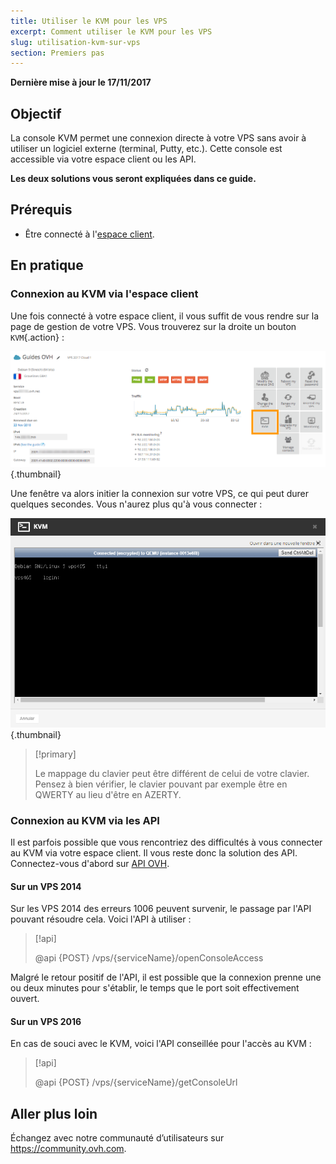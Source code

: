```yaml
---
title: Utiliser le KVM pour les VPS
excerpt: Comment utiliser le KVM pour les VPS
slug: utilisation-kvm-sur-vps
section: Premiers pas
---
```


**Dernière mise à jour le 17/11/2017**

## Objectif

La console KVM permet une connexion directe à votre VPS sans avoir à utiliser un logiciel externe (terminal, Putty, etc.). Cette console est accessible via votre espace client ou les API.  

**Les deux solutions vous seront expliquées dans ce guide.**

## Prérequis

- Être connecté à l'[espace client](https://www.ovh.com/auth).

## En pratique

### Connexion au KVM via l'espace client

Une fois connecté à votre espace client, il vous suffit de vous rendre sur la page de gestion de votre VPS. Vous trouverez sur la droite un bouton `KVM`{.action} :

![Sélectionner le bouton KVM](images/activating_kvm_manager.png){.thumbnail}

 
Une fenêtre va alors initier la connexion sur votre VPS, ce qui peut durer quelques secondes. Vous n'aurez plus qu'à vous connecter :

![Connexion au KVM](images/kvm_screen.png){.thumbnail}

> [!primary]
>
> Le mappage du clavier peut être différent de celui de votre clavier. Pensez à bien vérifier, le clavier pouvant par exemple être en QWERTY au lieu d'être en AZERTY.
>

### Connexion au KVM via les API

Il est parfois possible que vous rencontriez des difficultés à vous connecter au KVM via votre espace client. Il vous reste donc la solution des API. Connectez-vous d'abord sur [API OVH](https://api.ovh.com/).

#### Sur un VPS 2014

Sur les VPS 2014 des erreurs 1006 peuvent survenir, le passage par l'API pouvant résoudre cela. Voici l'API à utiliser :

> [!api]
>
> @api {POST} /vps/{serviceName}/openConsoleAccess
>

Malgré le retour positif de l'API, il est possible que la connexion prenne une ou deux minutes pour s'établir, le temps que le port soit effectivement ouvert.

#### Sur un VPS 2016

En cas de souci avec le KVM, voici l'API conseillée pour l'accès au KVM :

> [!api]
>
> @api {POST} /vps/{serviceName}/getConsoleUrl
>

## Aller plus loin

Échangez avec notre communauté d’utilisateurs sur <https://community.ovh.com>.


